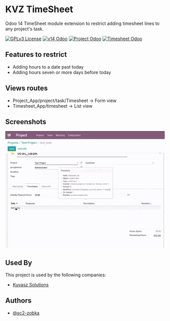 # KVZ TimeSheet

Odoo 14 TimeSheet module extension to restrict adding timesheet lines
to any project's task.

[![GPLv3 License](https://img.shields.io/badge/License-GPL%20v3-blue.svg)](https://opensource.org/licenses/)
[![v14 Odoo](https://img.shields.io/badge/Tech-Odoo%20v14-purple.svg)](##)
[![Project Odoo](https://img.shields.io/badge/Odoo_14-Project%20Module-green.svg)](##)
[![Timesheet Odoo](https://img.shields.io/badge/Odoo_14-Timesheet%20Module-red.svg)](##)

## Features to restrict

- Adding hours to a date past today 
- Adding hours seven or more days before today

## Views routes

- Project_App/project/task/Timesheet -> Form view
- Timesheet_App/timesheet -> List view

## Screenshots

![App Gif](https://github.com/sc2-zobka/Kuvasz/blob/main/kvz_time_sheet/static/description/image_0.gif)
  
## Used By

This project is used by the following companies:

- [Kuvasz Solutions](https://www.kvz.cl)

## Authors

- [@sc2-zobka](https://github.com/sc2-zobka)
  
